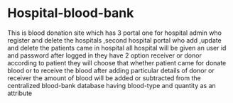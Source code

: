 # Hospital-blood-bank
This is  blood donation site which has 3 portal one for hospital admin who register and delete the hospitals ,second hospital portal who add ,update and delete the patients came in hospital all hospital will be given an user id and password after logged in they have 2 option receiver or donor according to patient they will choose that whether patient came  for donate blood or to receive the blood after adding particular details of donor or receiver the amount of blood will be added or subtracted from the centralized blood-bank database having blood-type and quantity as an attribute 
